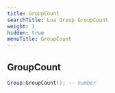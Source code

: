 ```yaml
---
title: GroupCount
searchTitle: Lua Group GroupCount
weight: 1
hidden: true
menuTitle: GroupCount
---
```

## GroupCount
```lua
Group:GroupCount(); -- number
```